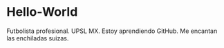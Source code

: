 # Hello-World
Futbolista profesional. UPSL MX. Estoy aprendiendo GitHub.
Me encantan las enchiladas suizas.
